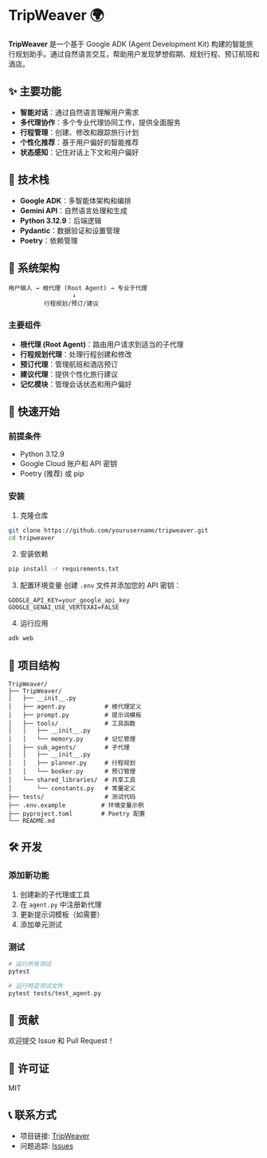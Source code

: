 # TripWeaver 🌍

**TripWeaver** 是一个基于 Google ADK (Agent Development Kit) 构建的智能旅行规划助手。通过自然语言交互，帮助用户发现梦想假期、规划行程、预订航班和酒店。

## ✨ 主要功能

- **智能对话**：通过自然语言理解用户需求
- **多代理协作**：多个专业代理协同工作，提供全面服务
- **行程管理**：创建、修改和跟踪旅行计划
- **个性化推荐**：基于用户偏好的智能推荐
- **状态感知**：记住对话上下文和用户偏好

## 🔧 技术栈

- **Google ADK**：多智能体架构和编排
- **Gemini API**：自然语言处理和生成
- **Python 3.12.9**：后端逻辑
- **Pydantic**：数据验证和设置管理
- **Poetry**：依赖管理

## 🧠 系统架构

```
用户输入 → 根代理 (Root Agent) → 专业子代理
                  ↓
          行程规划/预订/建议
```

### 主要组件

- **根代理 (Root Agent)**：路由用户请求到适当的子代理
- **行程规划代理**：处理行程创建和修改
- **预订代理**：管理航班和酒店预订
- **建议代理**：提供个性化旅行建议
- **记忆模块**：管理会话状态和用户偏好

## 🚀 快速开始

### 前提条件

- Python 3.12.9
- Google Cloud 账户和 API 密钥
- Poetry (推荐) 或 pip

### 安装

1. 克隆仓库
```bash
git clone https://github.com/yourusername/tripweaver.git
cd tripweaver
```

2. 安装依赖
```bash
pip install -r requirements.txt
```

3. 配置环境变量
创建 `.env` 文件并添加您的 API 密钥：
```
GOOGLE_API_KEY=your_google_api_key
GOOGLE_GENAI_USE_VERTEXAI=FALSE
```

4. 运行应用
```bash
adk web
```

## 📁 项目结构

```
TripWeaver/
├── TripWeaver/
│   ├── __init__.py
│   ├── agent.py           # 根代理定义
│   ├── prompt.py          # 提示词模板
│   ├── tools/             # 工具函数
│   │   ├── __init__.py
│   │   └── memory.py      # 记忆管理
│   ├── sub_agents/        # 子代理
│   │   ├── __init__.py
│   │   ├── planner.py     # 行程规划
│   │   └── booker.py      # 预订管理
│   └── shared_libraries/  # 共享工具
│       └── constants.py   # 常量定义
├── tests/                 # 测试代码
├── .env.example          # 环境变量示例
├── pyproject.toml        # Poetry 配置
└── README.md
```

## 🛠️ 开发

### 添加新功能

1. 创建新的子代理或工具
2. 在 `agent.py` 中注册新代理
3. 更新提示词模板（如需要）
4. 添加单元测试

### 测试

```bash
# 运行所有测试
pytest

# 运行特定测试文件
pytest tests/test_agent.py
```

## 🤝 贡献

欢迎提交 Issue 和 Pull Request！

## 📄 许可证

MIT

## 📞 联系方式

- 项目链接: [TripWeaver](https://github.com/yourusername/tripweaver)
- 问题追踪: [Issues](https://github.com/yourusername/tripweaver/issues)
